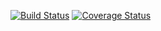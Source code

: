 [![Build Status](https://travis-ci.com/igloonet/mailkit-api.svg?branch=master)](https://travis-ci.com/igloonet/mailkit-api)
[![Coverage Status](https://coveralls.io/repos/github/igloonet/mailkit-api/badge.svg?branch=master)](https://coveralls.io/github/igloonet/mailkit-api?branch=master)
